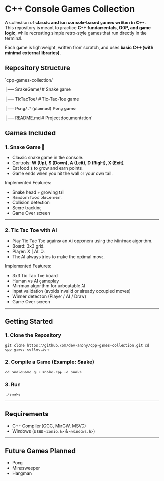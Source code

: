 #  C++ Console Games Collection

A collection of **classic and fun console-based games written in C++**.  
This repository is meant to practice **C++ fundamentals, OOP, and game logic**, while recreating simple retro-style games that run directly in the terminal.

Each game is lightweight, written from scratch, and uses **basic C++ (with minimal external libraries)**. 
##  Repository Structure

`cpp-games-collection/

│── SnakeGame/        # Snake game 

│── TicTacToe/        # Tic-Tac-Toe game 

│── Pong/             # (planned) Pong game 

│── README.md         # Project documentation`


##  Games Included

### 1. Snake Game 🐍

- Classic snake game in the console.
- Controls: **W (Up), S (Down), A (Left), D (Right), X (Exit)**.
- Eat food `$` to grow and earn points.
- Game ends when you hit the wall or your own tail.

 Implemented Features:

- Snake head + growing tail
- Random food placement
- Collision detection
- Score tracking
- Game Over screen

---

### 2. Tic Tac Toe with AI 

- Play Tic Tac Toe against an AI opponent using the Minimax algorithm.
- Board: 3x3 grid.
- Player: X | AI: O.
- The AI always tries to make the optimal move.

 Implemented Features:

- 3x3 Tic Tac Toe board
- Human vs AI gameplay
- Minimax algorithm for unbeatable AI
- Input validation (avoids invalid or already occupied moves)
- Winner detection (Player / AI / Draw)
- Game Over screen

---

##  Getting Started

### 1. Clone the Repository

`git clone https://github.com/dev-anony/cpp-games-collection.git cd cpp-games-collection`

### 2. Compile a Game (Example: Snake)

`cd SnakeGame g++ snake.cpp -o snake`

### 3. Run

`./snake`

---

##  Requirements

- C++ Compiler (GCC, MinGW, MSVC)
- Windows (uses `<conio.h>` & `<windows.h>`)

---

##  Future Games Planned
 
- Pong
- Minesweeper
- Hangman
